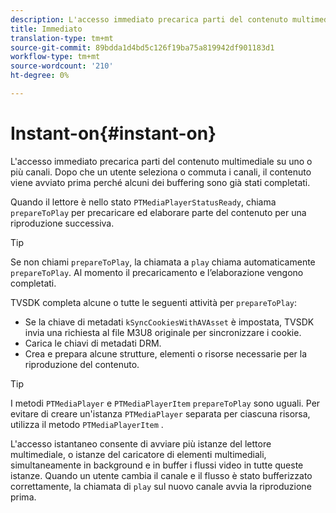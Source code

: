 ```yaml
---
description: L'accesso immediato precarica parti del contenuto multimediale su uno o più canali. Dopo che un utente seleziona o commuta i canali, il contenuto viene avviato prima perché alcuni dei buffering sono già stati completati.
title: Immediato
translation-type: tm+mt
source-git-commit: 89bdda1d4bd5c126f19ba75a819942df901183d1
workflow-type: tm+mt
source-wordcount: '210'
ht-degree: 0%

---
```



# Instant-on{#instant-on}

L&#39;accesso immediato precarica parti del contenuto multimediale su uno o più canali. Dopo che un utente seleziona o commuta i canali, il contenuto viene avviato prima perché alcuni dei buffering sono già stati completati.

Quando il lettore è nello stato `PTMediaPlayerStatusReady`, chiama `prepareToPlay` per precaricare ed elaborare parte del contenuto per una riproduzione successiva.

>[!TIP]
>
>Se non chiami `prepareToPlay`, la chiamata a `play` chiama automaticamente `prepareToPlay`. Al momento il precaricamento e l’elaborazione vengono completati.

TVSDK completa alcune o tutte le seguenti attività per `prepareToPlay`:

* Se la chiave di metadati `kSyncCookiesWithAVAsset` è impostata, TVSDK invia una richiesta al file M3U8 originale per sincronizzare i cookie.
* Carica le chiavi di metadati DRM.
* Crea e prepara alcune strutture, elementi o risorse necessarie per la riproduzione del contenuto.

>[!TIP]
>
>I metodi `PTMediaPlayer` e `PTMediaPlayerItem` `prepareToPlay` sono uguali. Per evitare di creare un&#39;istanza `PTMediaPlayer` separata per ciascuna risorsa, utilizza il metodo `PTMediaPlayerItem` .

L&#39;accesso istantaneo consente di avviare più istanze del lettore multimediale, o istanze del caricatore di elementi multimediali, simultaneamente in background e in buffer i flussi video in tutte queste istanze. Quando un utente cambia il canale e il flusso è stato bufferizzato correttamente, la chiamata di `play` sul nuovo canale avvia la riproduzione prima.
